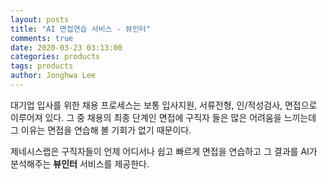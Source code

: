 ```yaml
---
layout: posts
title: "AI 면접연습 서비스 - 뷰인터"
comments: true
date: 2020-03-23 03:13:00
categories: products
tags: products
author: Jonghwa Lee
---
```

대기업 입사를 위한 채용 프로세스는 보통 입사지원, 서류전형, 인/적성검사, 면접으로 이루어져 있다. 그 중 채용의 최종 단계인 면접에 구직자 들은 많은 어려움을 느끼는데 그 이유는 면접을 연습해 볼 기회가 없기 때문이다.

제네시스랩은 구직자들이 언제 어디서나 쉽고 빠르게 면접을 연습하고 그 결과를 AI가 분석해주는 <b>뷰인터</b> 서비스를 제공한다.
